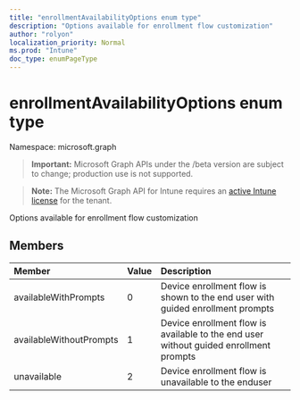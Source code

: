 ```yaml
---
title: "enrollmentAvailabilityOptions enum type"
description: "Options available for enrollment flow customization"
author: "rolyon"
localization_priority: Normal
ms.prod: "Intune"
doc_type: enumPageType
---
```


# enrollmentAvailabilityOptions enum type

Namespace: microsoft.graph

> **Important:** Microsoft Graph APIs under the /beta version are subject to change; production use is not supported.

> **Note:** The Microsoft Graph API for Intune requires an [active Intune license](https://go.microsoft.com/fwlink/?linkid=839381) for the tenant.

Options available for enrollment flow customization

## Members
|Member|Value|Description|
|:---|:---|:---|
|availableWithPrompts|0|Device enrollment flow is shown to the end user with guided enrollment prompts|
|availableWithoutPrompts|1|Device enrollment flow is available to the end user without guided enrollment prompts|
|unavailable|2|Device enrollment flow is unavailable to the enduser|



